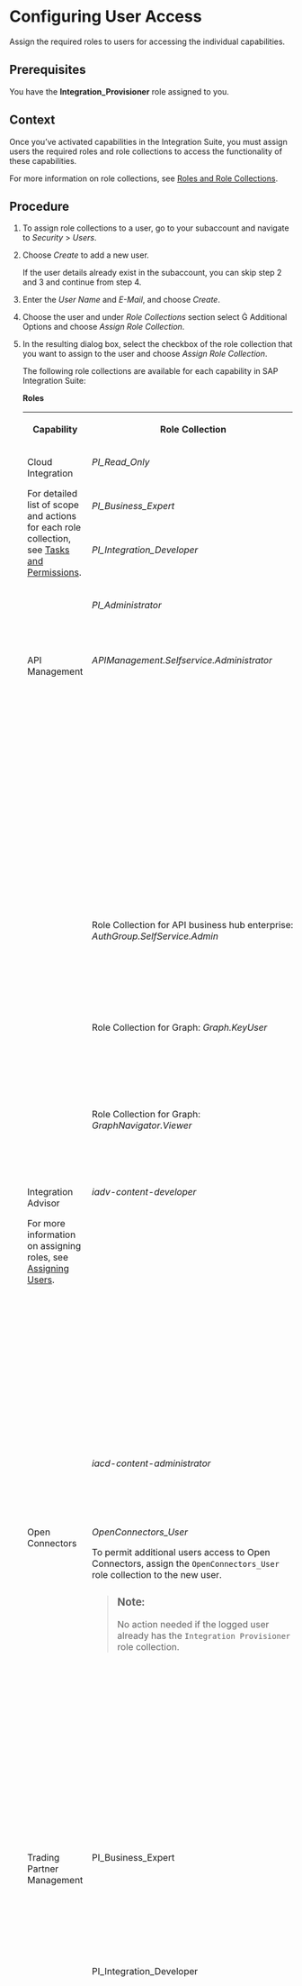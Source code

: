 <!-- loio2c6214a3228e4b4cba207f49fda92ed4 -->

<link rel="stylesheet" type="text/css" href="css/sap-icons.css"/>

# Configuring User Access

Assign the required roles to users for accessing the individual capabilities.



<a name="loio2c6214a3228e4b4cba207f49fda92ed4__prereq_xvk_bm5_3tb"/>

## Prerequisites

You have the **Integration\_Provisioner** role assigned to you.



## Context

Once you’ve activated capabilities in the Integration Suite, you must assign users the required roles and role collections to access the functionality of these capabilities.

For more information on role collections, see [Roles and Role Collections](https://help.sap.com/viewer/65de2977205c403bbc107264b8eccf4b/Cloud/en-US/14a877c6e2f14832999df500ffa6e05e.html).



## Procedure

1.  To assign role collections to a user, go to your subaccount and navigate to *Security* \> *Users*.

2.  Choose *Create* to add a new user.

    If the user details already exist in the subaccount, you can skip step 2 and 3 and continue from step 4.

3.  Enter the *User Name* and *E-Mail*, and choose *Create*.

4.  Choose the user and under *Role Collections* section select <span class="SAP-icons-V5"></span> Additional Options and choose *Assign Role Collection*.

5.  In the resulting dialog box, select the checkbox of the role collection that you want to assign to the user and choose *Assign Role Collection*.

    The following role collections are available for each capability in SAP Integration Suite:

    **Roles**


    <table>
    <tr>
    <th valign="top">

    Capability
    
    </th>
    <th valign="top">

    Role Collection
    
    </th>
    <th valign="top">

    Tasks
    
    </th>
    </tr>
    <tr>
    <td valign="top" rowspan="4">
    
    Cloud Integration

    For detailed list of scope and actions for each role collection, see [Tasks and Permissions](60-Security/tasks-and-permissions-556d557.md).
    
    </td>
    <td valign="top">
    
    *PI\_Read\_Only* 
    
    </td>
    <td valign="top">
    
    Refer to [Read-Only Persona](https://help.sap.com/docs/integration-suite/sap-integration-suite/cloud-integration-persona#loio4b4ba1c553474259b5be661f4ef0702c__read) for the tasks.
    
    </td>
    </tr>
    <tr>
    <td valign="top">
    
    *PI\_Business\_Expert* 
    
    </td>
    <td valign="top">
    
    Refer to [Business Expert Persona](https://help.sap.com/docs/integration-suite/sap-integration-suite/cloud-integration-persona#loio4b4ba1c553474259b5be661f4ef0702c__bus) for the tasks.
    
    </td>
    </tr>
    <tr>
    <td valign="top">
    
    *PI\_Integration\_Developer* 
    
    </td>
    <td valign="top">
    
    Refer to [Integration Developer Persona](https://help.sap.com/docs/integration-suite/sap-integration-suite/cloud-integration-persona#loio4b4ba1c553474259b5be661f4ef0702c__dev) for the tasks.
    
    </td>
    </tr>
    <tr>
    <td valign="top">
    
    *PI\_Administrator* 
    
    </td>
    <td valign="top">
    
    Refer to [Tenant Administrator Persona](https://help.sap.com/docs/integration-suite/sap-integration-suite/cloud-integration-persona#loio4b4ba1c553474259b5be661f4ef0702c__admin) for the tasks.
    
    </td>
    </tr>
    <tr>
    <td valign="top" rowspan="4">
    
    API Management 
    
    </td>
    <td valign="top">
    
    *APIManagement.Selfservice.Administrator*
    
    </td>
    <td valign="top">
    
    -   Complete the onboarding process
    -   Access the *API Settings* page. See [Setting Up API Management Capability](50-Development/setting-up-api-management-capability-f34e86c.md) 

    For more information on relevant roles, see [User Roles in API Management \(New\)](user-roles-in-api-management-new-911ca5a.md).

    For end-to end instructions on how to set up and configure API Management, refer the tutorial [Set Up API Management from Integration Suite | Tutorials for SAP Developers](https://developers.sap.com/tutorials/api-mgmt-isuite-initial-setup.html).
    
    </td>
    </tr>
    <tr>
    <td valign="top">
    
    Role Collection for API business hub enterprise: *AuthGroup.SelfService.Admin* 
    
    </td>
    <td valign="top">
    
    -   Onboard to API business hub enterprise
    -   Gain access to API business hub enterprise. See [Setting Up API Management Capability](50-Development/setting-up-api-management-capability-f34e86c.md)


    
    </td>
    </tr>
    <tr>
    <td valign="top">
    
    Role Collection for Graph: *Graph.KeyUser* 
    
    </td>
    <td valign="top">
    
    -   Create business data graphs
    -   Activate business data graphs

    See [Define Users](https://help.sap.com/docs/graph/initial-setup#2.-define-users-for-graph).
    
    </td>
    </tr>
    <tr>
    <td valign="top">
    
    Role Collection for Graph: *GraphNavigator.Viewer* 
    
    </td>
    <td valign="top">
    
    Use the Graph Navigator in SAP API business hub enterprise to inspect business data graphs. See [Define Users](https://help.sap.com/docs/graph/initial-setup#2.-define-users-for-graph).
    
    </td>
    </tr>
    <tr>
    <td valign="top" rowspan="2">
    
    Integration Advisor

    For more information on assigning roles, see [Assigning Users](https://help.sap.com/viewer/368c481cd6954bdfa5d0435479fd4eaf/Cloud/en-US/b5226b95e11b42cd9e257ae6d2b0ee0a.html).
    
    </td>
    <td valign="top">
    
    *iadv-content-developer*
    
    </td>
    <td valign="top">
    
    -   Discover the different Type systems enabled for the B2B standards
    -   Design your own custom type system
    -   Create Message Implementation Guidelines \(MIGs\) using the type systems
    -   Simulate and activate your MIGs
    -   Create interfaces and mappings from these MIGs using Mapping Guidelines \(MAGs\)
    -   Simulate and activate your MAGs
    -   Inject or export these data as Runtime Artifacts
    -   Export and import your MIGs and MAGs


    
    </td>
    </tr>
    <tr>
    <td valign="top">
    
    *iacd-content-administrator*
    
    </td>
    <td valign="top">
    
    -   iadv-content-developer tasks
    -   Unlock MIGs and MAGs locked by other users


    
    </td>
    </tr>
    <tr>
    <td valign="top">
    
    Open Connectors
    
    </td>
    <td valign="top">
    
    *OpenConnectors\_User*

    To permit additional users access to Open Connectors, assign the `OpenConnectors_User` role collection to the new user.

    > ### Note:  
    > No action needed if the logged user already has the `Integration Provisioner` role collection.


    
    </td>
    <td valign="top">
    
    Add non-SAP cloud applications to your integration scenarios.

    > ### Note:  
    > Just adding the `OpenConnectors_User` role collection in the SAP BTP Trust Configuration cockpit isn't sufficient to access Open Connectors. The newly added user will have to be explicitly added as a **member** by the Open Connectors admin users.
    > 
    > See [Grant Users Access to Open Connectors, Capability Within SAP Integration Suite](https://blogs.sap.com/2024/01/08/grant-the-user-to-access-to-open-connectors-capability-of-integration-suite/) .


    
    </td>
    </tr>
    <tr>
    <td valign="top" rowspan="3">
    
    Trading Partner Management
    
    </td>
    <td valign="top">
    
    PI\_Business\_Expert
    
    </td>
    <td valign="top">
    
    -   Monitor your B2B interchanges and their payloads
    -   Monitor integration flows and the status of integration artifacts
    -   Read and inspect message payloads and attachments


    
    </td>
    </tr>
    <tr>
    <td valign="top">
    
    PI\_Integration\_Developer
    
    </td>
    <td valign="top">
    
    -   Create and maintain your company profile
    -   Create and maintain trading partner profiles
    -   Create and maintain agreement templates
    -   Create and maintain agreements using the templates
    -   Activate your trading partner agreements
    -   Export and import your agreements
    -   Update the MIG/MAG information for a group of agreements
    -   Activate/Deactivate a group of agreements.
    -   Discover integration flow packages
    -   Configure and deploy your generic integration flows
    -   Download artifacts


    
    </td>
    </tr>
    <tr>
    <td valign="top">
    
    *Role* : AuthGroup\_TenantPartnerDirectoryConfigurator
    
    </td>
    <td valign="top">
    
    This is a role that needs to be assigned to a role collection in order to

    -   Activate agreements and publish their content into the partner directory.
    -   Deactivate agreements.


    You need to create a new Role Collection and assign this role to it. To know more, see [Define a Role Collection](https://help.sap.com/docs/btp/sap-business-technology-platform/define-role-collection).
    
    </td>
    </tr>
    <tr>
    <td valign="top" rowspan="5">
    
    Integration Assessment
    
    </td>
    <td valign="top">
    
    INTAS\_BusinessDomainExpert
    
    </td>
    <td valign="top">
    
    -   Create business solution requests for the business users and project managers.
    -   Create interface requests.


    
    </td>
    </tr>
    <tr>
    <td valign="top">
    
    INTAS\_IntegrationArchitect
    
    </td>
    <td valign="top">
    
    -   Fill out questionnaires.
    -   Determine application profile and application instance.


    
    </td>
    </tr>
    <tr>
    <td valign="top">
    
    INTAS\_EnterpriseArchitect
    
    </td>
    <td valign="top">
    
    -   Maintain the settings of a business solution request, namely integration domain, integration style, integration use case pattern, key characteristics, and questionnaire.
    -   Determine integration technologies, application profile, and application instance.
    -   Specify integration guidelines and best practices.


    
    </td>
    </tr>
    <tr>
    <td valign="top">
    
    INTAS\_Administrator
    
    </td>
    <td valign="top">
    
    -   Edit/Delete ISA-M data, Questionnaire, Applications, Technologies all sections, Business Solution Request.


    
    </td>
    </tr>
    <tr>
    <td valign="top">
    
    INTAS\_ViewOnly
    
    </td>
    <td valign="top">
    
    -   View ISA-M data, Questionnaire, Applications, Technologies, Business Solution Request, Interface Assessment.


    
    </td>
    </tr>
    <tr>
    <td valign="top" rowspan="2">
    
    Migration Assessment
    
    </td>
    <td valign="top">
    
    PIMAS\_Admin
    
    </td>
    <td valign="top">
    
    -   Read and maintain system data, rule data, and effort data.

    > ### Note:  
    > The role collection PIMAS\_Admin is superordinate to all other role collections available for Migration Assessment.


    
    </td>
    </tr>
    <tr>
    <td valign="top">
    
    PIMAS\_IntegrationAnalyst
    
    </td>
    <td valign="top">
    
    -   Read system data, rule data, and effort data.
    -   Read and maintain extraction data requests.
    -   Read and maintain scenario evaluation requests.
    -   Download scenario evaluation results.
    -   Read monitoring data.


    
    </td>
    </tr>
    </table>
    
    > ### Note:  
    > Clear your web browser cache and cookies before accessing to the application, by navigating to *Services* \> *Instances and Subscription* and then select the instance of the application.



